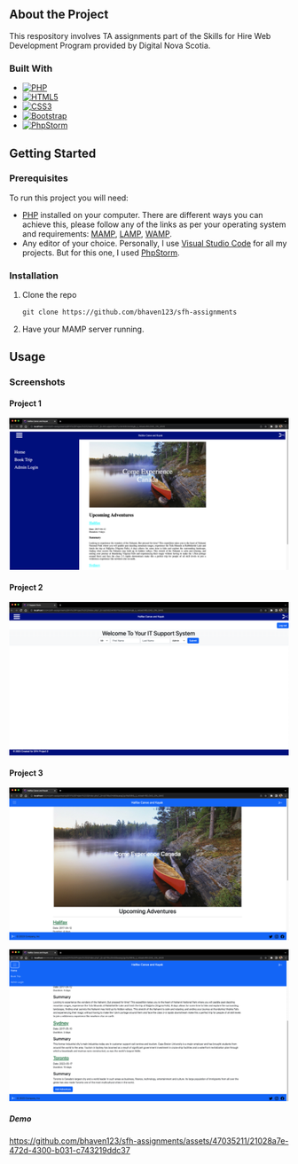 ## About the Project

This respository involves TA assignments part of the Skills for Hire Web Development Program provided by Digital Nova Scotia.

### Built With

- [![PHP](https://img.shields.io/badge/PHP-777BB4?style=for-the-badge&logo=php&logoColor=white)](https://www.php.net/)
- [![HTML5](https://img.shields.io/badge/HTML5-E34F26?style=for-the-badge&logo=html5&logoColor=white)](https://developer.mozilla.org/en-US/docs/Glossary/HTML5)
- [![CSS3](https://img.shields.io/badge/CSS3-1572B6?style=for-the-badge&logo=css3&logoColor=white)](https://developer.mozilla.org/en-US/docs/Web/CSS)
- [![Bootstrap](https://img.shields.io/badge/Bootstrap-563D7C?style=for-the-badge&logo=bootstrap&logoColor=white)](https://getbootstrap.com/)
- [![PhpStorm](http://img.shields.io/badge/-PHPStorm-181717?style=for-the-badge&logo=phpstorm&logoColor=white)](https://www.jetbrains.com/phpstorm/promo/?source=google&medium=cpc&campaign=14335686201&term=phpstorm&content=540304889990&gad=1&gclid=CjwKCAjwqZSlBhBwEiwAfoZUIEZZ39Ah6temi5LI_gNLfJCySpfncFYJBNErpIkBKRO6gxIpRxlVwxoCJ40QAvD_BwE)

## Getting Started

### Prerequisites

To run this project you will need:

- [PHP](https://www.php.net/) installed on your computer. There are different ways you can achieve this, please follow any of the links as per your operating system and requirements: [MAMP](https://www.mamp.info/en/mac/), [LAMP](https://www.digitalocean.com/community/tutorials/how-to-install-linux-apache-mysql-php-lamp-stack-ubuntu-18-04), [WAMP](https://www.wampserver.com/en/).
- Any editor of your choice. Personally, I use [Visual Studio Code](https://code.visualstudio.com/download) for all my projects. But for this one, I used [PhpStorm](https://www.jetbrains.com/phpstorm/).

### Installation

1. Clone the repo

   ```markdown
   git clone https://github.com/bhaven123/sfh-assignments
   ```

2. Have your MAMP server running.

## Usage

### Screenshots

#### Project 1

![1688740799776](image/README/1688740799776.png)

#### Project 2

![1688740908994](image/README/1688740908994.png)

#### Project 3

![1688740929163](image/README/1688740929163.png)

![1688740941341](image/README/1688740941341.png)

##### Demo

https://github.com/bhaven123/sfh-assignments/assets/47035211/21028a7e-472d-4300-b031-c743219ddc37
